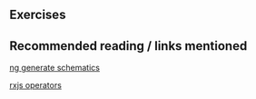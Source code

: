 ## Exercises

## Recommended reading / links mentioned
[ng generate schematics](https://angular.io/cli/generate)

[rxjs operators](https://www.learnrxjs.io/learn-rxjs/operators)
